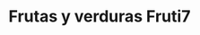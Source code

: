 ---
title: "Frutas y verduras Fruti7"
url: /san-juan-del-rio/frutas-y-verduras-fruti7/
shop: Gemüse & Obst
---
